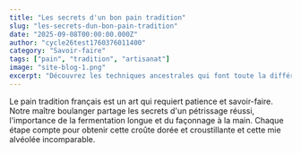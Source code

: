 ```yaml
---
title: "Les secrets d'un bon pain tradition"
slug: "les-secrets-dun-bon-pain-tradition"
date: "2025-09-08T00:00:00.000Z"
author: "cycle26test1760376011400"
category: "Savoir-faire"
tags: ["pain", "tradition", "artisanat"]
image: "site-blog-1.png"
excerpt: "Découvrez les techniques ancestrales qui font toute la différence entre un pain industriel et un vrai pain artisanal."
---
```

Le pain tradition français est un art qui requiert patience et savoir-faire. Notre maître boulanger partage les secrets d'un pétrissage réussi, l'importance de la fermentation longue et du façonnage à la main. Chaque étape compte pour obtenir cette croûte dorée et croustillante et cette mie alvéolée incomparable.
